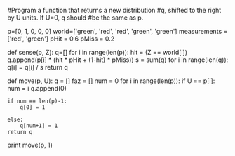 #Program a function that returns a new distribution 
#q, shifted to the right by U units. If U=0, q should 
#be the same as p.

p=[0, 1, 0, 0, 0]
world=['green', 'red', 'red', 'green', 'green']
measurements = ['red', 'green']
pHit = 0.6
pMiss = 0.2

def sense(p, Z):
    q=[]
    for i in range(len(p)):
        hit = (Z == world[i])
        q.append(p[i] * (hit * pHit + (1-hit) * pMiss))
    s = sum(q)
    for i in range(len(q)):
        q[i] = q[i] / s
    return q

def move(p, U):
    q = []
    faz = []
    num = 0
    for i in range(len(p)):
        if U == p[i]:
            num = i
        q.append(0)
    
    if num == len(p)-1:
        q[0] = 1
    
    else:
        q[num+1] = 1
    return q

print move(p, 1)
